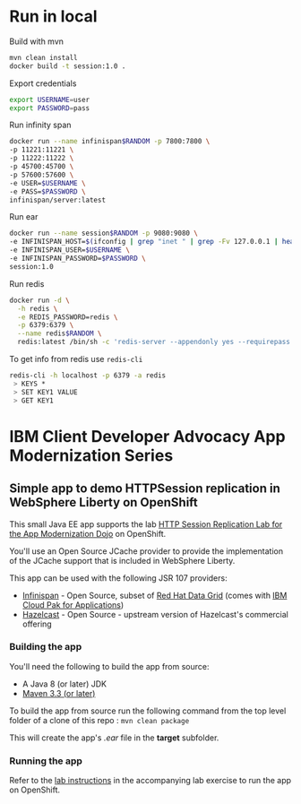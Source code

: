 # Run in local
Build with mvn
```bash
mvn clean install
docker build -t session:1.0 .
```
Export credentials
```bash
export USERNAME=user
export PASSWORD=pass
```
Run infinity span
```bash
docker run --name infinispan$RANDOM -p 7800:7800 \
-p 11221:11221 \
-p 11222:11222 \
-p 45700:45700 \
-p 57600:57600 \
-e USER=$USERNAME \
-e PASS=$PASSWORD \
infinispan/server:latest
```
Run ear
```bash
docker run --name session$RANDOM -p 9080:9080 \
-e INFINISPAN_HOST=$(ifconfig | grep "inet " | grep -Fv 127.0.0.1 | head -1 | awk '{print $2}')  \
-e INFINISPAN_USER=$USERNAME \
-e INFINISPAN_PASSWORD=$PASSWORD \
session:1.0
```
Run redis
```bash
docker run -d \
  -h redis \
  -e REDIS_PASSWORD=redis \
  -p 6379:6379 \
  --name redis$RANDOM \
  redis:latest /bin/sh -c 'redis-server --appendonly yes --requirepass ${REDIS_PASSWORD}'
```
To get info from redis use ```redis-cli```
```bash
redis-cli -h localhost -p 6379 -a redis
 > KEYS *
 > SET KEY1 VALUE
 > GET KEY1
```

# IBM Client Developer Advocacy App Modernization Series

## Simple app to demo HTTPSession replication in WebSphere Liberty on OpenShift

This small Java EE app supports the lab [HTTP Session Replication Lab for the App Modernization Dojo](https://github.com/IBMAppModernization/app-modernization-session-replication-openshift) on OpenShift.

You'll use an Open Source JCache provider to provide the implementation of the JCache support that is included in WebSphere Liberty.

This app can be used with the following JSR 107 providers:
- [Infinispan](https://infinispan.org) - Open Source, subset of [Red Hat Data Grid](https://www.redhat.com/en/technologies/jboss-middleware/data-grid) (comes with [IBM Cloud Pak for Applications](https://www.ibm.com/cloud/cloud-pak-for-applications))
- [Hazelcast](https://github.com/hazelcast/hazelcast) - Open Source - upstream version of Hazelcast's commercial offering

### Building the app

You'll need the following to build the app from source:
- A Java 8 (or later) JDK
- [Maven 3.3 (or later)](https://maven.apache.org/download.cgi)

To build the app from source  run the following command from the top level folder of a clone of this repo :
    ```
    mvn clean package
    ```

This will create the app's *.ear* file in the **target** subfolder.

### Running the app

Refer to the [lab instructions](https://github.com/IBMAppModernization/app-modernization-session-replication-openshift) in the accompanying lab exercise to run the app on OpenShift.
